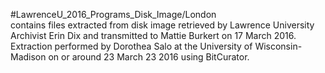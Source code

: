#LawrenceU_2016_Programs_Disk_Image/London<br>
contains files extracted from disk image retrieved by Lawrence University Archivist Erin Dix and transmitted to Mattie Burkert on 17 March 2016. Extraction performed by Dorothea Salo at the University of Wisconsin-Madison on or around 23 March 23 2016 using BitCurator. 
